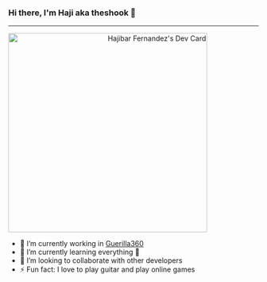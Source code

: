 ### Hi there, I'm Haji aka theshook 👋

---
<a href="https://app.daily.dev/haji" align="right">
  <img src="https://api.daily.dev/devcards/088dccaa817d4a1cb5b1093cb539f1ab.png?r=4ks" width="400" alt="Hajibar Fernandez's Dev Card"/>
</a>

- 🔭 I’m currently working in [Guerilla360][G360]
- 🌱 I’m currently learning everything 🤣
- 👯 I’m looking to collaborate with other developers
- ⚡ Fun fact: I love to play guitar and play online games



[G360]: https://guerilla360.com/
<!--
**theshook/theshook** is a ✨ _special_ ✨ repository because its `README.md` (this file) appears on your GitHub profile.

Here are some ideas to get you started:

- 🔭 I’m currently working on ...
- 🌱 I’m currently learning ...
- 👯 I’m looking to collaborate on ...
- 🤔 I’m looking for help with ...
- 💬 Ask me about ...
- 📫 How to reach me: ...
- 😄 Pronouns: ...
- ⚡ Fun fact: ...
-->
